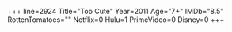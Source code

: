 +++
line=2924
Title="Too Cute"
Year=2011
Age="7+"
IMDb="8.5"
RottenTomatoes=""
Netflix=0
Hulu=1
PrimeVideo=0
Disney=0
+++

